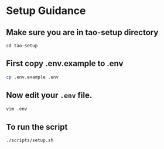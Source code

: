 # Setup Guidance 

## Make sure you are in tao-setup directory
```
cd tao-setup
```

## First copy .env.example to .env

```bash
cp .env.example .env
```

## Now edit your `.env` file.
```bash
vim .env 
```

## To run the script
```
./scripts/setup.sh
```